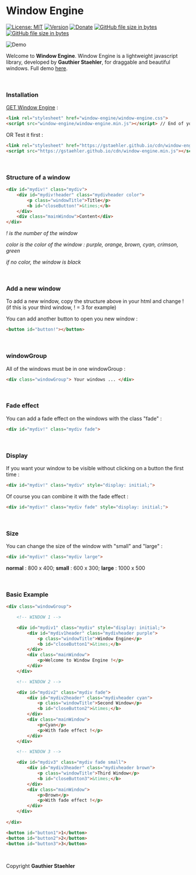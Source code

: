 # Window Engine

[![License: MIT](https://img.shields.io/github/license/GStaehler/Window-Engine.svg?color=brightgreen&label=License)](https://github.com/GStaehler/Window-Engine/blob/master/LICENSE)
[![Version](https://img.shields.io/github/release/GStaehler/Window-Engine.svg?color=Brightgreen&label=Version)](https://github.com/GStaehler/Window-Engine/releases)
[![Donate](https://img.shields.io/badge/Donate-PayPal-Brightgreen.svg)](https://www.paypal.me/GauthierStaehler)
[![GitHub file size in bytes](https://img.shields.io/github/size/GStaehler/Window_Engine/window-engine/window-engine.min.js.svg?color=green&label=window-engine.min.js)](https://github.com/GStaehler/Window-Engine/blob/master/window-engine/window-engine.min.js)
[![GitHub file size in bytes](https://img.shields.io/github/size/GStaehler/Window_Engine/window-engine/window-engine.css.svg?color=green&label=window-engine.css)](https://github.com/GStaehler/Window-Engine/blob/master/window-engine/window-engine.css)

![Demo](https://gstaehler.github.io/window_engine/window.png)

Welcome to **Window Engine**.  Window Engine is a lightweight javascript library, developed by **Gauthier Staehler**, for draggable and beautiful windows. Full demo [here](https://gstaehler.github.io/window.html).

&nbsp;

### Installation

[GET Window Engine](https://gstaehler.github.io/get-window-engine/) :

```html
<link rel="stylesheet" href="window-engine/window-engine.css">
<script src="window-engine/window-engine.min.js"></script> // End of your file
```

OR Test it first :

```html
<link rel="stylesheet" href="https://gstaehler.github.io/cdn/window-engine.css">
<script src="https://gstaehler.github.io/cdn/window-engine.min.js"></script> // End of your file
```

&nbsp;

### Structure of a window

```html
<div id="mydiv!" class="mydiv">
	<div id="mydiv!header" class="mydivheader color">
		<p class="windowTitle">Title</p>
		<b id="closeButton!">&times;</b>
	</div>
	<div class="mainWindow">Content</div>
</div>
```
*! is the number of the window*

*color is the color of the window : purple, orange, brown, cyan, crimson, green*

*if no color, the window is black*

&nbsp;

### Add a new window

To add a new window, copy the structure above in your html and change ! (if this is your third window, ! = 3 for example)

You can add another button to open you new window :

```html
<button id="button!"></button>
```

&nbsp;

### windowGroup

All of the windows must be in one windowGroup :

```html
<div class="windowGroup"> Your windows ... </div>
```

&nbsp;

### Fade effect

You can add a fade effect on the windows with the class "fade" :

```html
<div id="mydiv!" class="mydiv fade">
```

&nbsp;

### Display

If you want your window to be visible without clicking on a button the first time :

```html
<div id="mydiv!" class="mydiv" style="display: initial;">
```

Of course you can combine it with the fade effect :

```html
<div id="mydiv!" class="mydiv fade" style="display: initial;">
```

&nbsp;

### Size

You can change the size of the window with "small" and "large" :

```html
<div id="mydiv!" class="mydiv large">
```

**normal** : 800 x 400; **small** : 600 x 300; **large** : 1000 x 500

&nbsp;

### Basic Example

```html
<div class="windowGroup">

	<!-- WINDOW 1 -->

	<div id="mydiv1" class="mydiv" style="display: initial;">
		<div id="mydiv1header" class="mydivheader purple">
			<p class="windowTitle">Window Engine</p>
			<b id="closeButton1">&times;</b>
		</div>
		<div class="mainWindow">
			<p>Welcome to Window Engine !</p>
		</div>
	</div>

	<!-- WINDOW 2 -->

	<div id="mydiv2" class="mydiv fade">
		<div id="mydiv2header" class="mydivheader cyan">
			<p class="windowTitle">Second Window</p>
			<b id="closeButton2">&times;</b>
		</div>
		<div class="mainWindow">
			<p>Cyan</p>
			<p>With fade effect !</p>
		</div>
	</div>

	<!-- WINDOW 3 -->

	<div id="mydiv3" class="mydiv fade small">
		<div id="mydiv3header" class="mydivheader brown">
			<p class="windowTitle">Third Window</p>
			<b id="closeButton3">&times;</b>
		</div>
		<div class="mainWindow">
			<p>Brown</p>
			<p>With fade effect !</p>
		</div>
	</div>
	
</div>

<button id="button1">1</button>
<button id="button2">2</button>
<button id="button3">3</button>
```

&nbsp;

Copyright **Gauthier Staehler**